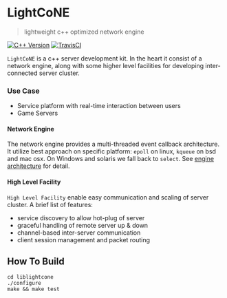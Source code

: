 # LightCoNE
> lightweight c++ optimized network engine

[![C++ Version][cpp-image]][cpp-url]
[![TravisCI][travis-image]][travis-url]

`LightCoNE` is a c++ server development kit. In the heart it consist of a network engine, along with some higher level facilities for developing inter-connected server cluster.

### Use Case
- Service platform with real-time interaction between users
- Game Servers

#### Network Engine
The network engine provides a multi-threaded event callback architecture. It utilize best approach on specific platform: `epoll` on linux, `kqueue` on bsd and mac osx. On Windows and solaris we fall back to `select`. See [engine architecture](doc/engine.md) for detail.

#### High Level Facility
`High Level Facility` enable easy communication and scaling of server cluster. A brief list of features:
- service discovery to allow hot-plug of server
- graceful handling of remote server up & down
- channel-based inter-server communication
- client session management and packet routing

## How To Build
```
cd liblightcone
./configure
make && make test
```

<!-- Markdown link & img dfn's -->
[cpp-image]: https://img.shields.io/badge/c%2B%2B-14-blue.svg
[cpp-url]: https://en.wikipedia.org/wiki/C%2B%2B14
[travis-image]: https://travis-ci.org/shadow-paw/lightcone.svg?branch=master
[travis-url]: https://travis-ci.org/shadow-paw/lightcone
